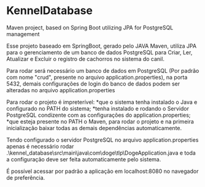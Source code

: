 # KennelDatabase
Maven project, based on Spring Boot utilizing JPA for PostgreSQL management

Esse projeto baseado em SpringBoot, gerado pelo JAVA Maven, utiliza JPA para o gerenciamento de um banco de dados PostgreSQL para Criar, Ler, Atualizar e Excluir o registro de cachorros no sistema do canil.

Para rodar será necessário um banco de dados em PostgreSQL (Por padrão com nome "crud", presente no arquivo application.properties), na porta 5432, demais configurações de login do banco de dados podem ser alteradas no arquivo application.properties

Para rodar o projeto é impreterível:
*que o sistema tenha instalado o Java e configurado no PATH do sistema;
*tenha instalado e rodando o Servidor PostgreSQL condizente com as configurações do application.properties;
*que esteja presente no PATH o Maven, para rodar o projeto e na primeira inicialização baixar todas as demais dependências automaticamente.

Tendo configurado o servidor PostgreSQL no arquivo application.properties apenas é necessário rodar .\kennel_database\src\main\java\com\doge\tlp\DogeApplication.java e toda a configuração deve ser feita automaticamente pelo sistema.

É possível acessar por padrão a aplicação em localhost:8080 no navegador de preferência.
